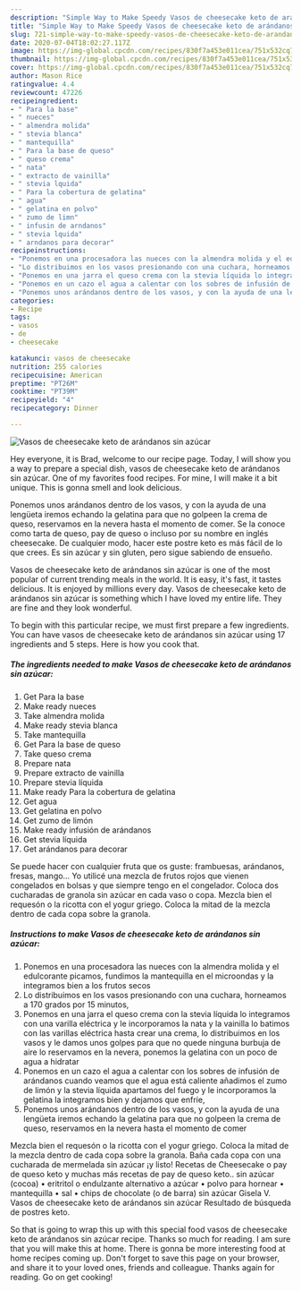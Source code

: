 ```yaml
---
description: "Simple Way to Make Speedy Vasos de cheesecake keto de arándanos sin azúcar"
title: "Simple Way to Make Speedy Vasos de cheesecake keto de arándanos sin azúcar"
slug: 721-simple-way-to-make-speedy-vasos-de-cheesecake-keto-de-arandanos-sin-azucar
date: 2020-07-04T18:02:27.117Z
image: https://img-global.cpcdn.com/recipes/830f7a453e011cea/751x532cq70/vasos-de-cheesecake-keto-de-arandanos-sin-azucar-foto-principal.jpg
thumbnail: https://img-global.cpcdn.com/recipes/830f7a453e011cea/751x532cq70/vasos-de-cheesecake-keto-de-arandanos-sin-azucar-foto-principal.jpg
cover: https://img-global.cpcdn.com/recipes/830f7a453e011cea/751x532cq70/vasos-de-cheesecake-keto-de-arandanos-sin-azucar-foto-principal.jpg
author: Mason Rice
ratingvalue: 4.4
reviewcount: 47226
recipeingredient:
- " Para la base"
- " nueces"
- " almendra molida"
- " stevia blanca"
- " mantequilla"
- " Para la base de queso"
- " queso crema"
- " nata"
- " extracto de vainilla"
- " stevia lquida"
- " Para la cobertura de gelatina"
- " agua"
- " gelatina en polvo"
- " zumo de limn"
- " infusin de arndanos"
- " stevia lquida"
- " arndanos para decorar"
recipeinstructions:
- "Ponemos en una procesadora las nueces con la almendra molida y el edulcorante picamos, fundimos la mantequilla en el microondas y la integramos bien a los frutos secos"
- "Lo distribuimos en los vasos presionando con una cuchara, horneamos a 170 grados por 15 minutos,"
- "Ponemos en una jarra el queso crema con la stevia líquida lo integramos con una varilla eléctrica y le incorporamos la nata y la vainilla lo batimos con las varillas eléctrica hasta crear una crema, lo distribuimos en los vasos y le damos unos golpes para que no quede ninguna burbuja de aire lo reservamos en la nevera, ponemos la gelatina con un poco de agua a hidratar"
- "Ponemos en un cazo el agua a calentar con los sobres de infusión de arándanos cuando veamos que el agua está caliente añadimos el zumo de limón y la stevia líquida apartamos del fuego y le incorporamos la gelatina la integramos bien y dejamos que enfríe,"
- "Ponemos unos arándanos dentro de los vasos, y con la ayuda de una lengüeta iremos echando la gelatina para que no golpeen la crema de queso, reservamos en la nevera hasta el momento de comer"
categories:
- Recipe
tags:
- vasos
- de
- cheesecake

katakunci: vasos de cheesecake 
nutrition: 255 calories
recipecuisine: American
preptime: "PT26M"
cooktime: "PT39M"
recipeyield: "4"
recipecategory: Dinner

---
```



![Vasos de cheesecake keto de arándanos sin azúcar](https://img-global.cpcdn.com/recipes/830f7a453e011cea/751x532cq70/vasos-de-cheesecake-keto-de-arandanos-sin-azucar-foto-principal.jpg)

Hey everyone, it is Brad, welcome to our recipe page. Today, I will show you a way to prepare a special dish, vasos de cheesecake keto de arándanos sin azúcar. One of my favorites food recipes. For mine, I will make it a bit unique. This is gonna smell and look delicious.

Ponemos unos arándanos dentro de los vasos, y con la ayuda de una lengüeta iremos echando la gelatina para que no golpeen la crema de queso, reservamos en la nevera hasta el momento de comer. Se la conoce como tarta de queso, pay de queso o incluso por su nombre en inglés cheesecake. De cualquier modo, hacer este postre keto es más fácil de lo que crees. Es sin azúcar y sin gluten, pero sigue sabiendo de ensueño.

Vasos de cheesecake keto de arándanos sin azúcar is one of the most popular of current trending meals in the world. It is easy, it's fast, it tastes delicious. It is enjoyed by millions every day. Vasos de cheesecake keto de arándanos sin azúcar is something which I have loved my entire life. They are fine and they look wonderful.


To begin with this particular recipe, we must first prepare a few ingredients. You can have vasos de cheesecake keto de arándanos sin azúcar using 17 ingredients and 5 steps. Here is how you cook that.

<!--inarticleads1-->

##### The ingredients needed to make Vasos de cheesecake keto de arándanos sin azúcar:

1. Get  Para la base
1. Make ready  nueces
1. Take  almendra molida
1. Make ready  stevia blanca
1. Take  mantequilla
1. Get  Para la base de queso
1. Take  queso crema
1. Prepare  nata
1. Prepare  extracto de vainilla
1. Prepare  stevia líquida
1. Make ready  Para la cobertura de gelatina
1. Get  agua
1. Get  gelatina en polvo
1. Get  zumo de limón
1. Make ready  infusión de arándanos
1. Get  stevia líquida
1. Get  arándanos para decorar


Se puede hacer con cualquier fruta que os guste: frambuesas, arándanos, fresas, mango… Yo utilicé una mezcla de frutos rojos que vienen congelados en bolsas y que siempre tengo en el congelador. Coloca dos cucharadas de granola sin azúcar en cada vaso o copa. Mezcla bien el requesón o la ricotta con el yogur griego. Coloca la mitad de la mezcla dentro de cada copa sobre la granola. 

<!--inarticleads2-->

##### Instructions to make Vasos de cheesecake keto de arándanos sin azúcar:

1. Ponemos en una procesadora las nueces con la almendra molida y el edulcorante picamos, fundimos la mantequilla en el microondas y la integramos bien a los frutos secos
1. Lo distribuimos en los vasos presionando con una cuchara, horneamos a 170 grados por 15 minutos,
1. Ponemos en una jarra el queso crema con la stevia líquida lo integramos con una varilla eléctrica y le incorporamos la nata y la vainilla lo batimos con las varillas eléctrica hasta crear una crema, lo distribuimos en los vasos y le damos unos golpes para que no quede ninguna burbuja de aire lo reservamos en la nevera, ponemos la gelatina con un poco de agua a hidratar
1. Ponemos en un cazo el agua a calentar con los sobres de infusión de arándanos cuando veamos que el agua está caliente añadimos el zumo de limón y la stevia líquida apartamos del fuego y le incorporamos la gelatina la integramos bien y dejamos que enfríe,
1. Ponemos unos arándanos dentro de los vasos, y con la ayuda de una lengüeta iremos echando la gelatina para que no golpeen la crema de queso, reservamos en la nevera hasta el momento de comer


Mezcla bien el requesón o la ricotta con el yogur griego. Coloca la mitad de la mezcla dentro de cada copa sobre la granola. Baña cada copa con una cucharada de mermelada sin azúcar ¡y listo! Recetas de Cheesecake o pay de queso keto y muchas más recetas de pay de queso keto.. sin azúcar (cocoa) • eritritol o endulzante alternativo a azúcar • polvo para hornear • mantequilla • sal • chips de chocolate (o de barra) sin azúcar Gisela V. Vasos de cheesecake keto de arándanos sin azúcar Resultado de búsqueda de postres keto. 

So that is going to wrap this up with this special food vasos de cheesecake keto de arándanos sin azúcar recipe. Thanks so much for reading. I am sure that you will make this at home. There is gonna be more interesting food at home recipes coming up. Don't forget to save this page on your browser, and share it to your loved ones, friends and colleague. Thanks again for reading. Go on get cooking!
